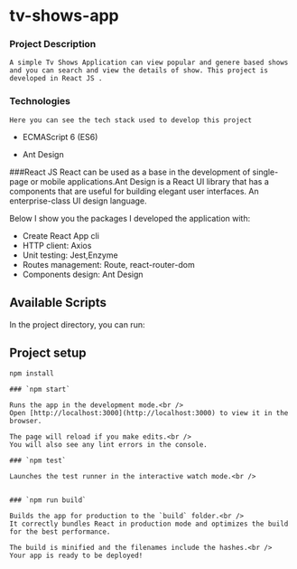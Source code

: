# tv-shows-app


### Project Description
```
A simple Tv Shows Application can view popular and genere based shows and you can search and view the details of show. This project is developed in React JS .
```


### Technologies
```
Here you can see the tech stack used to develop this project
```
- ECMAScript 6 (ES6)

- Ant Design

###React JS
 React can be used as a base in the development of single-page or mobile applications.Ant Design is a React UI library that has a components that are useful for building elegant user interfaces.
 An enterprise-class UI design language.


Below I show you the packages I developed the application with:

- Create React App cli 
- HTTP client: Axios
- Unit testing: Jest,Enzyme
- Routes management: Route, react-router-dom
- Components design: Ant Design

## Available Scripts

In the project directory, you can run:

## Project setup
```
npm install

### `npm start`

Runs the app in the development mode.<br />
Open [http://localhost:3000](http://localhost:3000) to view it in the browser.

The page will reload if you make edits.<br />
You will also see any lint errors in the console.

### `npm test`

Launches the test runner in the interactive watch mode.<br />


### `npm run build`

Builds the app for production to the `build` folder.<br />
It correctly bundles React in production mode and optimizes the build for the best performance.

The build is minified and the filenames include the hashes.<br />
Your app is ready to be deployed!
